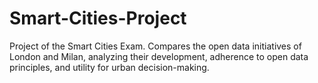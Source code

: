 # Smart-Cities-Project
Project of the Smart Cities Exam. Compares the open data initiatives of London and Milan, analyzing their development, adherence to open data principles, and utility for urban decision-making.
